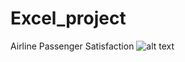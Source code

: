 # Excel_project
Airline Passenger Satisfaction
![alt text](https://github.com/Varinder-KM/Excel_project/blob/main/Dashboard.JPG?raw=true)

